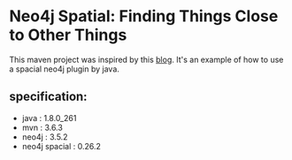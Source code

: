 # Neo4j Spatial: Finding Things Close to Other Things

This maven project was inspired by this [blog](https://neo4j.com/blog/neo4j-spatial-part1-finding-things-close-to-other-things/).
It's an example of how to use a spacial neo4j plugin by java.
## specification:
- java : 1.8.0_261
- mvn : 3.6.3
- neo4j : 3.5.2
- neo4j spacial : 0.26.2